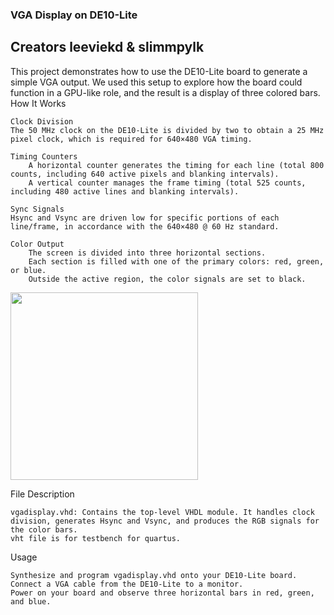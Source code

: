 ### VGA Display on DE10-Lite

## Creators leeviekd & slimmpylk

This project demonstrates how to use the DE10-Lite board to generate a simple VGA output. We used this setup to explore how the board could function in a GPU-like role, and the result is a display of three colored bars.
How It Works

    Clock Division
    The 50 MHz clock on the DE10-Lite is divided by two to obtain a 25 MHz pixel clock, which is required for 640×480 VGA timing.

    Timing Counters
        A horizontal counter generates the timing for each line (total 800 counts, including 640 active pixels and blanking intervals).
        A vertical counter manages the frame timing (total 525 counts, including 480 active lines and blanking intervals).

    Sync Signals
    Hsync and Vsync are driven low for specific portions of each line/frame, in accordance with the 640×480 @ 60 Hz standard.

    Color Output
        The screen is divided into three horizontal sections.
        Each section is filled with one of the primary colors: red, green, or blue.
        Outside the active region, the color signals are set to black.

<img src="https://github.com/user-attachments/assets/b69c75f6-40d1-4d4e-b1f5-a0187bc6c11a" width="300">



File Description

    vgadisplay.vhd: Contains the top-level VHDL module. It handles clock division, generates Hsync and Vsync, and produces the RGB signals for the color bars.
    vht file is for testbench for quartus.

Usage

    Synthesize and program vgadisplay.vhd onto your DE10-Lite board.
    Connect a VGA cable from the DE10-Lite to a monitor.
    Power on your board and observe three horizontal bars in red, green, and blue.

